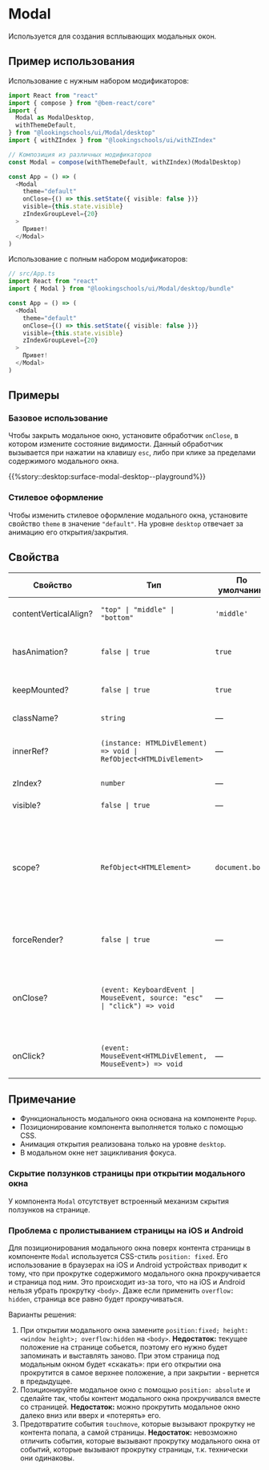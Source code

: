 # Modal

<!-- description:start -->

Используется для создания всплывающих модальных окон.

<!-- description:end -->

## Пример использования

Использование с нужным набором модификаторов:

```ts
import React from "react"
import { compose } from "@bem-react/core"
import {
  Modal as ModalDesktop,
  withThemeDefault,
} from "@lookingschools/ui/Modal/desktop"
import { withZIndex } from "@lookingschools/ui/withZIndex"

// Композиция из различных модификаторов
const Modal = compose(withThemeDefault, withZIndex)(ModalDesktop)

const App = () => (
  <Modal
    theme="default"
    onClose={() => this.setState({ visible: false })}
    visible={this.state.visible}
    zIndexGroupLevel={20}
  >
    Привет!
  </Modal>
)
```

Использование с полным набором модификаторов:

```ts
// src/App.ts
import React from "react"
import { Modal } from "@lookingschools/ui/Modal/desktop/bundle"

const App = () => (
  <Modal
    theme="default"
    onClose={() => this.setState({ visible: false })}
    visible={this.state.visible}
    zIndexGroupLevel={20}
  >
    Привет!
  </Modal>
)
```

## Примеры

### Базовое использование

Чтобы закрыть модальное окно, установите обработчик `onClose`, в котором измените состояние видимости. Данный обработчик вызывается при нажатии на клавишу `esc`, либо при клике за пределами содержимого модального окна.

{{%story::desktop:surface-modal-desktop--playground%}}

### Стилевое оформление

Чтобы изменить стилевое оформление модального окна, установите свойство `theme` в значение `"default"`. На уровне `desktop` отвечает за анимацию его открытия/закрытия.

## Свойства

<!-- props:start -->

| Свойство              | Тип                                                                      | По умолчанию    | Описание                                                                                                                                |
| --------------------- | ------------------------------------------------------------------------ | --------------- | --------------------------------------------------------------------------------------------------------------------------------------- |
| contentVerticalAlign? | `"top" \| "middle" \| "bottom"`                                          | `'middle'`      | Выравнивание контента по вертикали                                                                                                      |
| hasAnimation?         | `false \| true`                                                          | `true`          | Добавляет анимацию при открытии модального окна                                                                                         |
| keepMounted?          | `false \| true`                                                          | `true`          | Сохраняет контейнер в DOM после создания                                                                                                |
| className?            | `string`                                                                 | —               | Дополнительный класс                                                                                                                    |
| innerRef?             | `(instance: HTMLDivElement) => void \| RefObject<HTMLDivElement>`        | —               | Ссылка на корневой DOM-элемент компонента                                                                                               |
| zIndex?               | `number`                                                                 | —               | Задает слой `z-index`                                                                                                                   |
| visible?              | `false \| true`                                                          | —               | Делает попап видимым                                                                                                                    |
| scope?                | `RefObject<HTMLElement>`                                                 | `document.body` | Ссылка на DOM-элемент, в котором размещается попап<br>Важно, чтобы контейнер имел `position: relative` для корректного позиционирования |
| forceRender?          | `false \| true`                                                          | —               | Вызывает дополнительный рендер после создания                                                                                           |
| onClose?              | `(event: KeyboardEvent \| MouseEvent, source: "esc" \| "click") => void` | —               | Обработчик, вызываемый после нажатия на клавишу Esc либо мышкой на область вне контейнера                                               |
| onClick?              | `(event: MouseEvent<HTMLDivElement, MouseEvent>) => void`                | —               | Обработчик, вызываемый при срабатывании события click                                                                                   |

<!-- props:end -->

## Примечание

- Функциональность модального окна основана на компоненте `Popup`.
- Позиционирование компонента выполняется только с помощью CSS.
- Анимация открытия реализована только на уровне `desktop`.
- В модальном окне нет зацикливания фокуса.

### Скрытие ползунков страницы при открытии модального окна

У компонента `Modal` отсутствует встроенный механизм скрытия ползунков на странице.

### Проблема с пролистыванием страницы на iOS и Android

Для позиционирования модального окна поверх контента страницы в компоненте `Modal` используется CSS-стиль `position: fixed`.
Его использование в браузерах на iOS и Android устройствах приводит к тому, что при прокрутке содержимого модального окна прокручивается и страница под ним. Это происходит из-за того, что на iOS и Android нельзя убрать прокрутку `<body>`.
Даже если применить `overflow: hidden`, страница все равно будет прокручиваться.

Варианты решения:

1. При открытии модального окна замените `position:fixed; height: <window height>; overflow:hidden` на `<body>`.
   **Недостаток:** текущее положение на странице собьется, поэтому его нужно будет запоминать и выставлять заново. При этом страница под модальным окном будет «скакать»: при его открытии она прокрутится в самое верхнее положение, а при закрытии - вернется в предыдущее.
2. Позиционируйте модальное окно с помощью `position: absolute` и сделайте так, чтобы контент модального окна прокручивался вместе со страницей.
   **Недостаток:** можно прокрутить модальное окно далеко вниз или вверх и «потерять» его.
3. Предотвратите события `touchmove`, которые вызывают прокрутку не контента попапа, а самой страницы.
   **Недостаток:** невозможно отличить события, которые вызывают прокрутку модального окна от событий, которые вызывают прокрутку страницы, т.к. технически они одинаковы.
